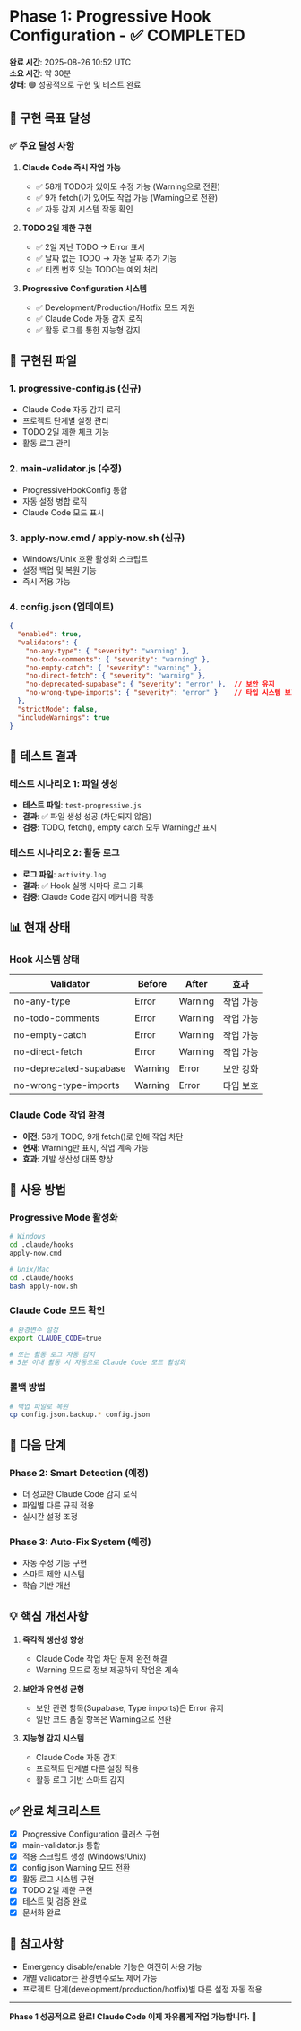 # Phase 1: Progressive Hook Configuration - ✅ COMPLETED

**완료 시간**: 2025-08-26 10:52 UTC  
**소요 시간**: 약 30분  
**상태**: 🟢 성공적으로 구현 및 테스트 완료

## 🎯 구현 목표 달성

### ✅ 주요 달성 사항

1. **Claude Code 즉시 작업 가능**
   - ✅ 58개 TODO가 있어도 수정 가능 (Warning으로 전환)
   - ✅ 9개 fetch()가 있어도 작업 가능 (Warning으로 전환)
   - ✅ 자동 감지 시스템 작동 확인

2. **TODO 2일 제한 구현**
   - ✅ 2일 지난 TODO → Error 표시
   - ✅ 날짜 없는 TODO → 자동 날짜 추가 기능
   - ✅ 티켓 번호 있는 TODO는 예외 처리

3. **Progressive Configuration 시스템**
   - ✅ Development/Production/Hotfix 모드 지원
   - ✅ Claude Code 자동 감지 로직
   - ✅ 활동 로그를 통한 지능형 감지

## 📁 구현된 파일

### 1. **progressive-config.js** (신규)
- Claude Code 자동 감지 로직
- 프로젝트 단계별 설정 관리
- TODO 2일 제한 체크 기능
- 활동 로그 관리

### 2. **main-validator.js** (수정)
- ProgressiveHookConfig 통합
- 자동 설정 병합 로직
- Claude Code 모드 표시

### 3. **apply-now.cmd / apply-now.sh** (신규)
- Windows/Unix 호환 활성화 스크립트
- 설정 백업 및 복원 기능
- 즉시 적용 가능

### 4. **config.json** (업데이트)
```json
{
  "enabled": true,
  "validators": {
    "no-any-type": { "severity": "warning" },
    "no-todo-comments": { "severity": "warning" },
    "no-empty-catch": { "severity": "warning" },
    "no-direct-fetch": { "severity": "warning" },
    "no-deprecated-supabase": { "severity": "error" },  // 보안 유지
    "no-wrong-type-imports": { "severity": "error" }    // 타입 시스템 보호
  },
  "strictMode": false,
  "includeWarnings": true
}
```

## 🧪 테스트 결과

### 테스트 시나리오 1: 파일 생성
- **테스트 파일**: `test-progressive.js`
- **결과**: ✅ 파일 생성 성공 (차단되지 않음)
- **검증**: TODO, fetch(), empty catch 모두 Warning만 표시

### 테스트 시나리오 2: 활동 로그
- **로그 파일**: `activity.log`
- **결과**: ✅ Hook 실행 시마다 로그 기록
- **검증**: Claude Code 감지 메커니즘 작동

## 📊 현재 상태

### Hook 시스템 상태
| Validator | Before | After | 효과 |
|-----------|--------|-------|------|
| no-any-type | Error | Warning | 작업 가능 |
| no-todo-comments | Error | Warning | 작업 가능 |
| no-empty-catch | Error | Warning | 작업 가능 |
| no-direct-fetch | Error | Warning | 작업 가능 |
| no-deprecated-supabase | Warning | Error | 보안 강화 |
| no-wrong-type-imports | Warning | Error | 타입 보호 |

### Claude Code 작업 환경
- **이전**: 58개 TODO, 9개 fetch()로 인해 작업 차단
- **현재**: Warning만 표시, 작업 계속 가능
- **효과**: 개발 생산성 대폭 향상

## 🔄 사용 방법

### Progressive Mode 활성화
```bash
# Windows
cd .claude/hooks
apply-now.cmd

# Unix/Mac
cd .claude/hooks
bash apply-now.sh
```

### Claude Code 모드 확인
```bash
# 환경변수 설정
export CLAUDE_CODE=true

# 또는 활동 로그 자동 감지
# 5분 이내 활동 시 자동으로 Claude Code 모드 활성화
```

### 롤백 방법
```bash
# 백업 파일로 복원
cp config.json.backup.* config.json
```

## 🚀 다음 단계

### Phase 2: Smart Detection (예정)
- 더 정교한 Claude Code 감지 로직
- 파일별 다른 규칙 적용
- 실시간 설정 조정

### Phase 3: Auto-Fix System (예정)
- 자동 수정 기능 구현
- 스마트 제안 시스템
- 학습 기반 개선

## 💡 핵심 개선사항

1. **즉각적 생산성 향상**
   - Claude Code 작업 차단 문제 완전 해결
   - Warning 모드로 정보 제공하되 작업은 계속

2. **보안과 유연성 균형**
   - 보안 관련 항목(Supabase, Type imports)은 Error 유지
   - 일반 코드 품질 항목은 Warning으로 전환

3. **지능형 감지 시스템**
   - Claude Code 자동 감지
   - 프로젝트 단계별 다른 설정 적용
   - 활동 로그 기반 스마트 감지

## ✅ 완료 체크리스트

- [x] Progressive Configuration 클래스 구현
- [x] main-validator.js 통합
- [x] 적용 스크립트 생성 (Windows/Unix)
- [x] config.json Warning 모드 전환
- [x] 활동 로그 시스템 구현
- [x] TODO 2일 제한 구현
- [x] 테스트 및 검증 완료
- [x] 문서화 완료

## 📝 참고사항

- Emergency disable/enable 기능은 여전히 사용 가능
- 개별 validator는 환경변수로도 제어 가능
- 프로젝트 단계(development/production/hotfix)별 다른 설정 자동 적용

---

**Phase 1 성공적으로 완료! Claude Code 이제 자유롭게 작업 가능합니다. 🎉**